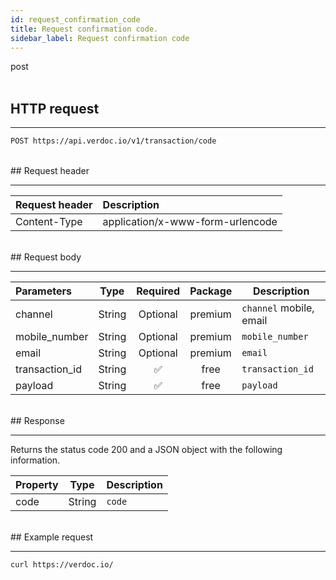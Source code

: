 ```yaml
---
id: request_confirmation_code
title: Request confirmation code.
sidebar_label: Request confirmation code
---
```


<span class="badges post">post</span>
<br/>
<br/>

## HTTP request

---

```bash
POST https://api.verdoc.io/v1/transaction/code
```

<br/>
## Request header

---

| Request header | Description                      |
| :------------- | :------------------------------- |
| Content-Type   | application/x-www-form-urlencode |

<br/>
## Request body

---

| Parameters     |  Type  | Required | Package | Description             |
| :------------- | :----: | :------: | :-----: | ----------------------- |
| channel        | String | Optional | premium | `channel` mobile, email |
| mobile_number  | String | Optional | premium | `mobile_number`         |
| email          | String | Optional | premium | `email`                 |
| transaction_id | String |    ✅     |  free   | `transaction_id`        |
| payload        | String |    ✅     |  free   | `payload`               |

<br/>
## Response

---

Returns the status code 200 and a JSON object with the following information.

| Property |  Type  | Description |
| :------- | :----: | ----------- |
| code     | String | `code`      |

<br/>
## Example request

---

```bash
curl https://verdoc.io/
```
